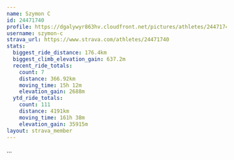 ```yaml
---
name: Szymon C
id: 24471740
profile: https://dgalywyr863hv.cloudfront.net/pictures/athletes/24471740/7213253/2/large.jpg
username: szymon-c
strava_url: https://www.strava.com/athletes/24471740
stats:
  biggest_ride_distance: 176.4km
  biggest_climb_elevation_gain: 637.2m
  recent_ride_totals:
    count: 7
    distance: 366.92km
    moving_time: 15h 12m
    elevation_gain: 2688m
  ytd_ride_totals:
    count: 111
    distance: 4191km
    moving_time: 161h 38m
    elevation_gain: 35915m
layout: strava_member
--- 
```

...
